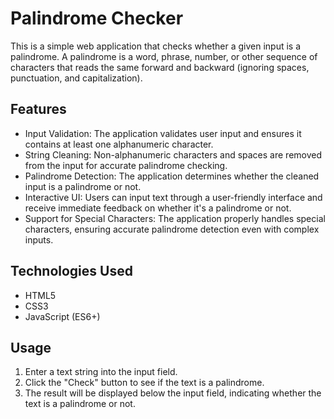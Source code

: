 <h1>Palindrome Checker</h1>
This is a simple web application that checks whether a given input is a palindrome. A palindrome is a word, phrase, number, or other sequence of characters that reads the same forward and backward (ignoring spaces, punctuation, and capitalization).

<h2>Features</h2>
<ul>
  <li>Input Validation: The application validates user input and ensures it contains at least one alphanumeric character.</li>
  <li>String Cleaning: Non-alphanumeric characters and spaces are removed from the input for accurate palindrome checking.</li>
  <li>Palindrome Detection: The application determines whether the cleaned input is a palindrome or not.</li>
  <li>Interactive UI: Users can input text through a user-friendly interface and receive immediate feedback on whether it's a palindrome or not.</li>
  <li>Support for Special Characters: The application properly handles special characters, ensuring accurate palindrome detection even with complex inputs.</li>
</ul>
<h2>Technologies Used</h2>
<ul>
  <li>HTML5</li>
  <li>CSS3</li>
  <li>JavaScript (ES6+)</li>
</ul>
<h2>Usage</h2>
<ol>
  <li>Enter a text string into the input field.</li>
  <li>Click the "Check" button to see if the text is a palindrome.</li>
  <li>The result will be displayed below the input field, indicating whether the text is a palindrome or not.</li>
</ol>

